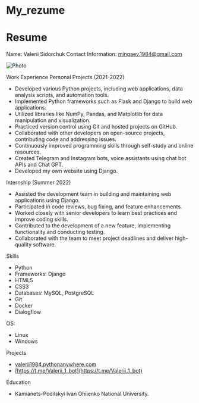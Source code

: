 # My_rezume
# Resume

Name: Valerii Sidorchuk
Contact Information: mingaev.1984@gmail.com

![Photo](https://github.com/Valerii1984/rezume/blob/master/photo_2023.jpg)

Work Experience
Personal Projects (2021-2022)

- Developed various Python projects, including web applications, data analysis scripts, and automation tools.
- Implemented Python frameworks such as Flask and Django to build web applications.
- Utilized libraries like NumPy, Pandas, and Matplotlib for data manipulation and visualization.
- Practiced version control using Git and hosted projects on GitHub.
- Collaborated with other developers on open-source projects, contributing code and addressing issues.
- Continuously improved programming skills through self-study and online resources.
- Created Telegram and Instagram bots, voice assistants using chat bot APIs and Chat GPT.
- Developed my own website using Django.

Internship (Summer 2022)

- Assisted the development team in building and maintaining web applications using Django.
- Participated in code reviews, bug fixing, and feature enhancements.
- Worked closely with senior developers to learn best practices and improve coding skills.
- Contributed to the development of a new feature, implementing functionality and conducting testing.
- Collaborated with the team to meet project deadlines and deliver high-quality software.

Skills

- Python
- Frameworks: Django
- HTML5
- CSS3
- Databases: MySQL, PostgreSQL
- Git
- Docker
- Dialogflow

OS:
- Linux
- Windows

Projects

- [valerii1984.pythonanywhere.com](valerii1984.pythonanywhere.com)
- [https://t.me/Valerii_1_bot](https://t.me/Valerii_1_bot)

Education

- Kamianets-Podilskyi Ivan Ohiienko National University.

